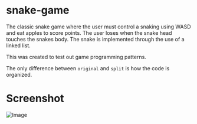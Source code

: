 # snake-game
The classic snake game where the user must control a snaking using WASD and eat apples to score points. 
The user loses when the snake head touches the snakes body. The snake is implemented through the use of a linked list.

This was created to test out game programming patterns. 

The only difference between ```original``` and ```split``` is how the code is organized.

# Screenshot
![Image](https://i.imgur.com/2r9GaWJ.gif)
